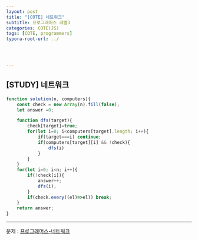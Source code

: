 ```yaml
---
layout: post
title: "[COTE] 네트워크"
subtitle: 프로그래머스 레벨3
categories: COTE(JS)
tags: [COTE, programmers]
typora-root-url: ../




---
```


## [STUDY] 네트워크

```javascript
function solution(n, computers){
    const check = new Array(n).fill(false);
    let answer =0;

    function dfs(target){
        check[target]=true;        
        for(let i=0; i<computers[target].length; i++){
            if(target===i) continue;
            if(computers[target][i] && !check){
                dfs(i)
            }
        }
    }
    for(let i=0; i<n; i++){
        if(!check[i]){
            answer++;
            dfs(i);
        }
        if(check.every((el)=>el)) break;
    }
    return answer;
}
```

---

문제 : [프로그래머스-네트워크](https://programmers.co.kr/learn/courses/30/lessons/43162)

